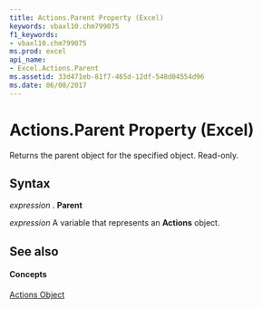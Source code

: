 ```yaml
---
title: Actions.Parent Property (Excel)
keywords: vbaxl10.chm799075
f1_keywords:
- vbaxl10.chm799075
ms.prod: excel
api_name:
- Excel.Actions.Parent
ms.assetid: 33d471eb-81f7-465d-12df-548d04554d96
ms.date: 06/08/2017
---
```



# Actions.Parent Property (Excel)

Returns the parent object for the specified object. Read-only.


## Syntax

 _expression_ . **Parent**

 _expression_ A variable that represents an **Actions** object.


## See also


#### Concepts


[Actions Object](actions-object-excel.md)

